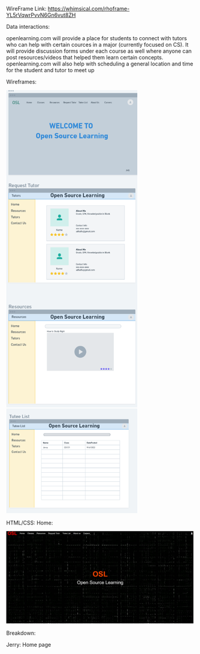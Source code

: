 
WireFrame Link: https://whimsical.com/rhoframe-YL5rVqwrPvvN6Gn6vut8ZH

Data interactions: 

openlearning.com will provide a place for students to connect with tutors who can help with certain cources in a major (currently focused on CS). It will provide discussion forms under each course as well where anyone can post resources/videos that helped them learn certain concepts. openlearning.com will also help with scheduling a general location and time for the student and tutor to meet up


Wireframes: 

<img src="wireframes 1-3.png" width="350" title="hover text">
<img src="wireframe 4.png" width="350" title="hover text">

HTML/CSS:
Home:

<img src="home.png" width="500" title="hover text">




Breakdown: 

Jerry: Home page

